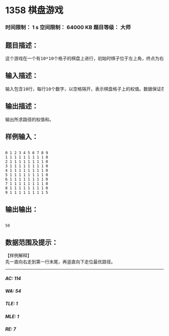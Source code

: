 # 1358 棋盘游戏   
### 时间限制： 1 s     空间限制： 64000 KB     题目等级： 大师  
## 题目描述：  

<pre>
这个游戏在一个有10*10个格子的棋盘上进行，初始时棋子位于左上角，终点为右下角，棋盘上每个格子内有一个0到9的数字，每次棋子可以往右方或下方的相邻格子移动，求一条经过数字之和最小且经过0到9的所有数字的合法路径，输出其长度。（经过的数字包括左上角和右下角）
</pre>
  
  
## 输入描述：  

<pre>
输入包含10行，每行10个数字，以空格隔开，表示棋盘格子上的权值。数据保证存在合法路径。
</pre>
  
  
## 输出描述：  

<pre>
输出所求路径的权值和。
</pre>
  
  
## 样例输入：  

<pre><code>
0 1 2 3 4 5 6 7 8 9
1 1 1 1 1 1 1 1 1 0
2 1 1 1 1 1 1 1 1 0
3 1 1 1 1 1 1 1 1 0
4 1 1 1 1 1 1 1 1 0
5 1 1 1 1 1 1 1 1 0
6 1 1 1 1 1 1 1 1 0
7 1 1 1 1 1 1 1 1 0
8 1 1 1 1 1 1 1 1 0
9 1 1 1 1 1 1 1 1 5
</code></pre>
  
  
## 输出输出：  

<pre><code>
50
</code></pre>
  
  
## 数据范围及提示：  

<pre>
【样例解释】
先一直向右走到第一行末尾，再竖直向下走位最优路径。
</pre>
  
  
***  

##### AC: 114  
##### WA: 54  
##### TLE: 1  
##### MLE: 1  
##### RE: 7  
